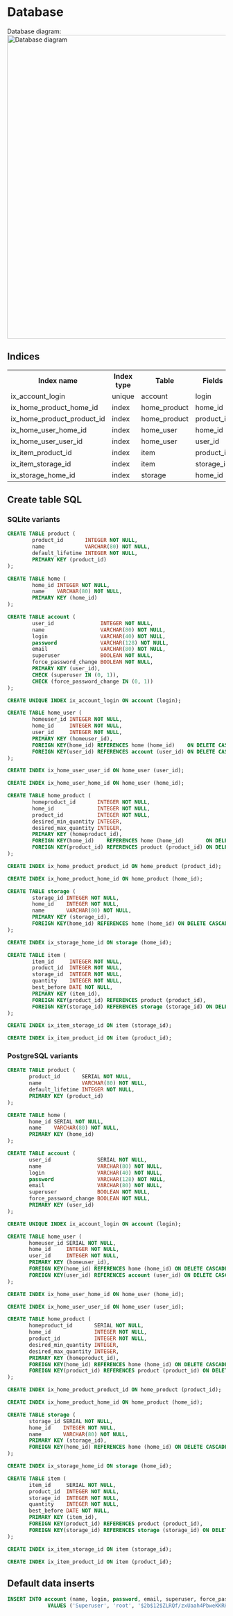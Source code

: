# Database

Database diagram:
<img src="database.svg" alt="Database diagram" width="700" />

## Indices

<table>
  <tr><th>Index name                </th><th>Index type</th><th>Table       </th><th>Fields    </th></tr>
  <tr><td>ix_account_login          </td><td>unique    </td><td>account     </td><td>login     </td></tr>
  <tr><td>ix_home_product_home_id   </td><td>index     </td><td>home_product</td><td>home_id   </td></tr>
  <tr><td>ix_home_product_product_id</td><td>index     </td><td>home_product</td><td>product_id</td></tr>
  <tr><td>ix_home_user_home_id      </td><td>index     </td><td>home_user   </td><td>home_id   </td></tr>
  <tr><td>ix_home_user_user_id      </td><td>index     </td><td>home_user   </td><td>user_id   </td></tr>
  <tr><td>ix_item_product_id        </td><td>index     </td><td>item        </td><td>product_id</td></tr>
  <tr><td>ix_item_storage_id        </td><td>index     </td><td>item        </td><td>storage_id</td></tr>
  <tr><td>ix_storage_home_id        </td><td>index     </td><td>storage     </td><td>home_id   </td></tr>
</table>


## Create table SQL

### SQLite variants

```SQL
CREATE TABLE product (
        product_id       INTEGER NOT NULL, 
        name             VARCHAR(80) NOT NULL, 
        default_lifetime INTEGER NOT NULL, 
        PRIMARY KEY (product_id)
);

CREATE TABLE home (
        home_id INTEGER NOT NULL, 
        name    VARCHAR(80) NOT NULL, 
        PRIMARY KEY (home_id)
);

CREATE TABLE account (
        user_id               INTEGER NOT NULL, 
        name                  VARCHAR(80) NOT NULL, 
        login                 VARCHAR(40) NOT NULL, 
        password              VARCHAR(128) NOT NULL, 
        email                 VARCHAR(80) NOT NULL, 
        superuser             BOOLEAN NOT NULL, 
        force_password_change BOOLEAN NOT NULL, 
        PRIMARY KEY (user_id), 
        CHECK (superuser IN (0, 1)), 
        CHECK (force_password_change IN (0, 1))
);

CREATE UNIQUE INDEX ix_account_login ON account (login);

CREATE TABLE home_user (
        homeuser_id INTEGER NOT NULL, 
        home_id     INTEGER NOT NULL, 
        user_id     INTEGER NOT NULL, 
        PRIMARY KEY (homeuser_id), 
        FOREIGN KEY(home_id) REFERENCES home (home_id)    ON DELETE CASCADE, 
        FOREIGN KEY(user_id) REFERENCES account (user_id) ON DELETE CASCADE
);

CREATE INDEX ix_home_user_user_id ON home_user (user_id);

CREATE INDEX ix_home_user_home_id ON home_user (home_id);

CREATE TABLE home_product (
        homeproduct_id       INTEGER NOT NULL, 
        home_id              INTEGER NOT NULL, 
        product_id           INTEGER NOT NULL, 
        desired_min_quantity INTEGER, 
        desired_max_quantity INTEGER, 
        PRIMARY KEY (homeproduct_id), 
        FOREIGN KEY(home_id)    REFERENCES home (home_id)       ON DELETE CASCADE, 
        FOREIGN KEY(product_id) REFERENCES product (product_id) ON DELETE CASCADE
);

CREATE INDEX ix_home_product_product_id ON home_product (product_id);

CREATE INDEX ix_home_product_home_id ON home_product (home_id);

CREATE TABLE storage (
        storage_id INTEGER NOT NULL, 
        home_id    INTEGER NOT NULL, 
        name       VARCHAR(80) NOT NULL, 
        PRIMARY KEY (storage_id), 
        FOREIGN KEY(home_id) REFERENCES home (home_id) ON DELETE CASCADE
);

CREATE INDEX ix_storage_home_id ON storage (home_id);

CREATE TABLE item (
        item_id     INTEGER NOT NULL, 
        product_id  INTEGER NOT NULL, 
        storage_id  INTEGER NOT NULL, 
        quantity    INTEGER NOT NULL, 
        best_before DATE NOT NULL, 
        PRIMARY KEY (item_id), 
        FOREIGN KEY(product_id) REFERENCES product (product_id), 
        FOREIGN KEY(storage_id) REFERENCES storage (storage_id) ON DELETE CASCADE
);

CREATE INDEX ix_item_storage_id ON item (storage_id);

CREATE INDEX ix_item_product_id ON item (product_id);
```

### PostgreSQL variants

```SQL
CREATE TABLE product (
       product_id       SERIAL NOT NULL,
       name             VARCHAR(80) NOT NULL,
       default_lifetime INTEGER NOT NULL,
       PRIMARY KEY (product_id)
);

CREATE TABLE home (
       home_id SERIAL NOT NULL,
       name    VARCHAR(80) NOT NULL,
       PRIMARY KEY (home_id)
);

CREATE TABLE account (
       user_id               SERIAL NOT NULL,
       name                  VARCHAR(80) NOT NULL,
       login                 VARCHAR(40) NOT NULL,
       password              VARCHAR(128) NOT NULL,
       email                 VARCHAR(80) NOT NULL,
       superuser             BOOLEAN NOT NULL,
       force_password_change BOOLEAN NOT NULL,
       PRIMARY KEY (user_id)
);

CREATE UNIQUE INDEX ix_account_login ON account (login);

CREATE TABLE home_user (
       homeuser_id SERIAL NOT NULL,
       home_id     INTEGER NOT NULL,
       user_id     INTEGER NOT NULL,
       PRIMARY KEY (homeuser_id),
       FOREIGN KEY(home_id) REFERENCES home (home_id) ON DELETE CASCADE,
       FOREIGN KEY(user_id) REFERENCES account (user_id) ON DELETE CASCADE
);

CREATE INDEX ix_home_user_home_id ON home_user (home_id);

CREATE INDEX ix_home_user_user_id ON home_user (user_id);

CREATE TABLE home_product (
       homeproduct_id       SERIAL NOT NULL,
       home_id              INTEGER NOT NULL,
       product_id           INTEGER NOT NULL,
       desired_min_quantity INTEGER,
       desired_max_quantity INTEGER,
       PRIMARY KEY (homeproduct_id),
       FOREIGN KEY(home_id) REFERENCES home (home_id) ON DELETE CASCADE,
       FOREIGN KEY(product_id) REFERENCES product (product_id) ON DELETE CASCADE
);

CREATE INDEX ix_home_product_product_id ON home_product (product_id);

CREATE INDEX ix_home_product_home_id ON home_product (home_id);

CREATE TABLE storage (
       storage_id SERIAL NOT NULL,
       home_id    INTEGER NOT NULL,
       name       VARCHAR(80) NOT NULL,
       PRIMARY KEY (storage_id),
       FOREIGN KEY(home_id) REFERENCES home (home_id) ON DELETE CASCADE
);

CREATE INDEX ix_storage_home_id ON storage (home_id);

CREATE TABLE item (
       item_id     SERIAL NOT NULL,
       product_id  INTEGER NOT NULL,
       storage_id  INTEGER NOT NULL,
       quantity    INTEGER NOT NULL,
       best_before DATE NOT NULL,
       PRIMARY KEY (item_id),
       FOREIGN KEY(product_id) REFERENCES product (product_id),
       FOREIGN KEY(storage_id) REFERENCES storage (storage_id) ON DELETE CASCADE
);

CREATE INDEX ix_item_storage_id ON item (storage_id);

CREATE INDEX ix_item_product_id ON item (product_id);
```


## Default data inserts
```SQL
INSERT INTO account (name, login, password, email, superuser, force_password_change)
             VALUES ('Superuser', 'root', '$2b$12$ZLRQf/zxUaah4PbweKKRH.qUxYtdvj0BmdrqHsQSgrSHpL6FfX9ZG', 'root@not.set.invalid', 1, 0);
```
